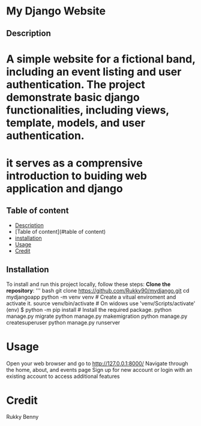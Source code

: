 # My Django Website

## Description
# A simple website for a fictional band, including an event listing and user authentication. The project demonstrate basic django functionalities, including views, template, models, and user authentication.
# it serves as a comprensive introduction to buiding web application and django 

## Table of content 
- [Description](#description)
- [Table of content](#table of content)
- [installation](#installation)
- [Usage](#usage)
- [Credit](#credit)

## Installation
To install and run this project locally, follow these steps:
**Clone the repository**:
''' bash
git clone https://github.com/Rukky90/mydjango.git
cd mydjangoapp
python -m venv venv # Create a vitual enviroment and activate it.
source venv/bin/activate # On widows use 'venv/Scripts/activate'
(env) $ python -m pip install # Install the required package.
python manage.py migrate 
python manage.py makemigration
python manage.py createsuperuser
python manage.py runserver 

# Usage 
Open your web browser and go to http://127.0.0.1:8000/
Navigate through the home, about, and events page 
Sign up for new account or login with an existing account to access additional features 

# Credit 
Rukky Benny 
